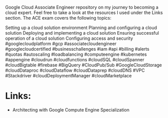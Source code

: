 Google Cloud Associate Engineer repository on my journey to becoming a cloud expert. Feel free to take a look at the resources I used under the Links section. The ACE exam covers the following topics:

Setting up a cloud solution environment
Planning and configuring a cloud solution
Deploying and implementing a cloud solution
Ensuring successful operation of a cloud solution
Configuring access and security
#googlecloudplatform #gcp #associatecloudengineer #googlecloudcertified #businesschallenges #iam #api #billing #alerts #quotas #autoscaling #loadbalancing #computeengine #kubernetes #appengine #cloudrun #cloudfunctions #cloudSQL #cloudSpanner #cloudBigtable #firebase #BigQuery #CloudPub/Sub #GoogleCloudStorage #cloudDataproc #cloudDataflow #cloudDataprep #cloudDNS #VPC #Stackdriver #cloudDeploymentManager #cloudMarketplace
</br> 
# Links:
- Architecting with Google Compute Engine Specialization
